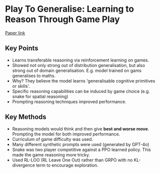 # Play To Generalise: Learning to Reason Through Game Play
[Paper link](https://www.arxiv.org/abs/2506.08011)
## Key Points
- Learns transferable reasoning via reinforcement learning on games.
- Showed not only strong out of distribution generalisation, but also strong out of domain generalisation. E.g.
model trained on gams generalises to maths.
- Why? They believe the model learns 'generalisable cognitive primitives or skills'.
- Specific reasoning capabilities can be induced by game choice (e.g. snake for spatial reasoning)
- Prompting reasoning techniques improved performance.

## Key Methods
- Reasoning models would think and then give **best and worse move**. Prompting the model for both improved performance.
- Curriculum of game difficulty was used. 
- Many different synthetic prompts were used (generated by GPT-4o)
- Snake was two player competitive against a PPO learned policy. This made the game reasoning more tricky.
- Used RL-LOO (RL Leave One Out) rather than GRPO with no KL-divergence term to encourage exploration.